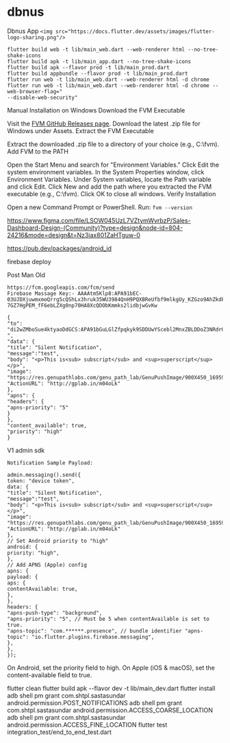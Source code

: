 # dbnus

Dbnus App
`<img src="https://docs.flutter.dev/assets/images/flutter-logo-sharing.png"/>`

```
flutter build web -t lib/main_web.dart --web-renderer html --no-tree-shake-icons
flutter build apk -t lib/main_app.dart --no-tree-shake-icons
flutter build apk --flavor prod -t lib/main_prod.dart
flutter build appbundle --flavor prod -t lib/main_prod.dart
flutter run web -t lib/main_web.dart --web-renderer html -d chrome
flutter run web -t lib/main_web.dart --web-renderer html -d chrome --web-browser-flag="
--disable-web-security"
```
Manual Installation on Windows
Download the FVM Executable

Visit the [FVM GitHub Releases page](https://github.com/leoafarias/fvm/releases).
Download the latest .zip file for Windows under Assets.
Extract the FVM Executable

Extract the downloaded .zip file to a directory of your choice (e.g., C:\fvm).
Add FVM to the PATH

Open the Start Menu and search for "Environment Variables."
Click Edit the system environment variables.
In the System Properties window, click Environment Variables.
Under System variables, locate the Path variable and click Edit.
Click New and add the path where you extracted the FVM executable (e.g., C:\fvm).
Click OK to close all windows.
Verify Installation

Open a new Command Prompt or PowerShell.
Run:
```fvm --version```

https://www.figma.com/file/LSOW045UzL7VZtymWvrbzP/Sales-Dashboard-Design-(Community)?type=design&node-id=804-24216&mode=design&t=Nz3iax801ZaHTguw-0

https://pub.dev/packages/android_id

firebase deploy

Post Man Old

```
https://fcm.googleapis.com/fcm/send
Firebase Massage Key:- AAAAtm5Klp8:APA91bEC-03UJDXjuwmxmoQrrg5cQShLx3hruk35WU3984QnH9PQXBReUfbf9mlkgUy_KZGzo9AhZkdFtCh4txRY9N-7GZ7HgPEM_fF6ebLZXg0np70HA8XcQDObKmmks2lidbjwGvKw

{
"to": "di2wZMboSue4ktyaoDdGCS:APA91bGuLGlZfpqkyk9SDDUwYScebl2MnxZBLDDoZ3NRdrGCfFbI_ZyfP9VQCE1182KbXLMNJOwP5KohK7w48Ao9_r1lDzzWR2yRsc5iIDOotbTml6evRuLOkVbo38xODdfS2NAdV7h-",
"data": {
"title": "Silent Notification",
"message":"test",
"body": "<p>This is<sub> subscript</sub> and <sup>superscript</sup></p>",
"image": "https://res.genupathlabs.com/genu_path_lab/GenuPushImage/900X450_1695990869.jpg",
"ActionURL": "http://gplab.in/m04oLk"
},
"apns": {
"headers": {
"apns-priority": "5"
}
},
"content_available": true,
"priority": "high"
}
```

V1 admin sdk

```
Notification Sample Payload:

admin.messaging().send({
token: "device token",
data: {
"title": "Silent Notification",
"message":"test",
"body": "<p>This is<sub> subscript</sub> and <sup>superscript</sup></p>",
"image": "https://res.genupathlabs.com/genu_path_lab/GenuPushImage/900X450_1695990869.jpg",
"ActionURL": "http://gplab.in/m04oLk"
},
// Set Android priority to "high"
android: {
priority: "high",
},
// Add APNS (Apple) config
apns: {
payload: {
aps: {
contentAvailable: true,
},
},
headers: {
"apns-push-type": "background",
"apns-priority": "5", // Must be 5 when contentAvailable is set to true.
"apns-topic": "com.******.presence", // bundle identifier "apns-topic": "io.flutter.plugins.firebase.messaging",
},
},
});
```

On Android, set the priority field to high.
On Apple (iOS & macOS), set the content-available field to true.


flutter clean
flutter build apk --flavor dev -t lib/main_dev.dart
flutter install
adb shell pm grant com.shtpl.sastasundar android.permission.POST_NOTIFICATIONS
adb shell pm grant com.shtpl.sastasundar android.permission.ACCESS_COARSE_LOCATION
adb shell pm grant com.shtpl.sastasundar android.permission.ACCESS_FINE_LOCATION
flutter test integration_test/end_to_end_test.dart

